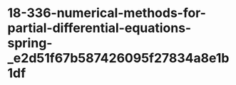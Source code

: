 # 18-336-numerical-methods-for-partial-differential-equations-spring-_e2d51f67b587426095f27834a8e1b1df